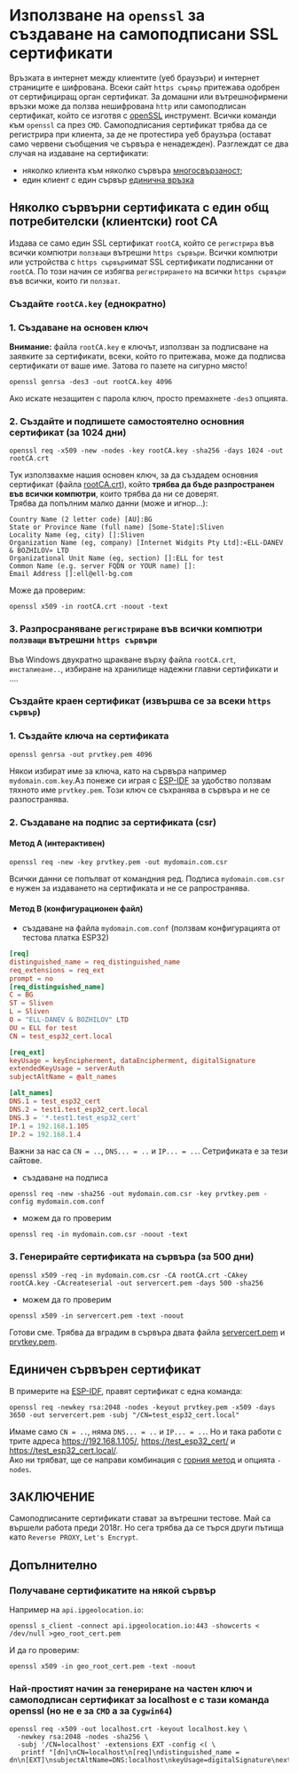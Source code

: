 # Използване на `openssl` за създаване на самоподписани SSL сертификати

Връзката в интернет между клиентите (уеб браузъри) и интернет страниците е шифрована. Всеки сайт `https сървър` притежава одобрен от сертифициращ орган сертификат. За домашни или вътрешнофирмени връзки може да ползва нешифрована `http` или самоподписан сертификат, който се изготвя с [openSSL](https://www.openssl.org/) инструмент. Всички команди към `openssl` са през `CMD`. Самоподписания сертификат трябва да се регистрира при клиента, за де не протестира уеб браузъра (остават само червени съобщения че сървъра е ненадежден). Разглеждат се два случая на издаване на сертификати:

- няколко клиента към няколко сървъра [многосвързаност](#няколко-сървърни-сертификата-с-един-общ-потребителски-клиентски-root-ca);
- един клиент с един сървър [единична връзка](#единичен-сървърен-сертификат)

## Няколко сървърни сертификата с един общ потребителски (клиентски) root CA

Издава се само един SSL сертификат `rootCA`, който се `регистрира` във всички компютри `ползващи` вътрешни `https сървъри`. Всички компютри или устройства с `https сървъри`имат SSL сертификати подписанни от `rootCA`. По този начин се избягва `регистрирането` на всички `https сървъри` във всички, които ги `ползват`.

### Създайте `rootCA.key` (еднократно)

### 1. Създаване на основен ключ  

**Внимание:** файла `rootCA.key` е ключът, използван за подписване на заявките за сертификати, всеки, който го притежава, може да подписва сертификати от ваше име. Затова го пазете на сигурно място!  

```text
openssl genrsa -des3 -out rootCA.key 4096
```  

Ако искате незащитен с парола ключ, просто премахнете `-des3` опцията.  

### 2. Създайте и подпишете самостоятелно основния сертификат (за 1024 дни)

```text
openssl req -x509 -new -nodes -key rootCA.key -sha256 -days 1024 -out rootCA.crt
```  

Тук използвахме нашия основен ключ, за да създадем основния сертификат (файла [rootCA.crt](#1-създаване-на-основен-ключ)), който **трябва да бъде разпространен във всички компютри**, които трябва да ни се доверят.  
Трябва да попълним малко данни (може и игнор...):

```text
Country Name (2 letter code) [AU]:BG
State or Province Name (full name) [Some-State]:Sliven
Locality Name (eg, city) []:Sliven
Organization Name (eg, company) [Internet Widgits Pty Ltd]:«ELL-DANEV & BOZHILOV» LTD
Organizational Unit Name (eg, section) []:ELL for test
Common Name (e.g. server FQDN or YOUR name) []:
Email Address []:ell@ell-bg.com
```

Може да проверим:  

```text
openssl x509 -in rootCA.crt -noout -text
```  

### 3. Разпросраняване `регистриране` във всички компютри `ползващи` вътрешни `https сървъри`

Във Windows двукратно щракване върху файла `rootCA.crt`, `инсталиеане..`, избиране на хранилище надежни главни сертификати и ....

### Създайте краен сертификат (извършва се за всеки `https сървър`)

### 1. Създайте ключа на сертификата

```text
openssl genrsa -out prvtkey.pem 4096
```

Някои избират име за ключа, като на сървъра например `mydomain.com.key`.Аз понеже си играя с [ESP-IDF](https://docs.espressif.com/projects/esp-idf/en/latest/esp32/get-started/index.html) за удобство ползвам тяхното име `prvtkey.pem`. Този ключ се съхранява в сървъра и не се разпостранява.

### 2. Създаване на подпис за сертификата (csr)

#### Метод A (интерактивен)

```text
openssl req -new -key prvtkey.pem -out mydomain.com.csr
```

Всички данни се попълват от командния ред. Подписа `mydomain.com.csr` е нужен за издаването на сертификата и не се рапространява.

#### Метод B (конфигурационен файл)

- създаване на файла `mydomain.com.conf` (ползвам конфигурацията от тестова платка ESP32)

```conf
[req]
distinguished_name = req_distinguished_name
req_extensions = req_ext
prompt = no
[req_distinguished_name]
C = BG
ST = Sliven
L = Sliven
O = "ELL-DANEV & BOZHILOV" LTD
OU = ELL for test
CN = test_esp32_cert.local

[req_ext]
keyUsage = keyEncipherment, dataEncipherment, digitalSignature
extendedKeyUsage = serverAuth
subjectAltName = @alt_names

[alt_names]
DNS.1 = test_esp32_cert
DNS.2 = test1.test_esp32_cert.local
DNS.3 = '*.test1.test_esp32_cert'
IP.1 = 192.168.1.105
IP.2 = 192.168.1.4
```

Важни за нас са `CN = ..`, `DNS... = ..` и `IP... = ..`. Сетрификата е за тези сайтове.

- създаване на подписа

```text
openssl req -new -sha256 -out mydomain.com.csr -key prvtkey.pem -config mydomain.com.conf
```

- можем да го проверим

```text
openssl req -in mydomain.com.csr -noout -text
```

### 3. Генерирайте сертификата на сървъра (за 500 дни)

```text
openssl x509 -req -in mydomain.com.csr -CA rootCA.crt -CAkey rootCA.key -CAcreateserial -out servercert.pem -days 500 -sha256
```

- можем да го проверим

```text
openssl x509 -in servercert.pem -text -noout
```

Готови сме. Трябва да вградим в сървъра двата файла [servercert.pem](#3-генерирайте-сертификата-на-сървъра-за-500-дни) и [prvtkey.pem](#1-създайте-ключа-на-сертификата).

## Единичен сървърен сертификат

В примерите на [ESP-IDF](https://github.com/espressif/esp-idf/tree/master/examples/protocols/https_server), правят сертификат с една команда:

```text
openssl req -newkey rsa:2048 -nodes -keyout prvtkey.pem -x509 -days 3650 -out servercert.pem -subj "/CN=test_esp32_cert.local"
```

Имаме само `CN = ..`, няма `DNS... = ..` и `IP... = ..`. Но и така работи с трите адреса <https://192.168.1.105/>, <https://test_esp32_cert/> и <https://test_esp32_cert.local/>.  
Ако ни трябват, ще се направи комбинация с [горния метод](#2-създаване-на-подпис-за-сертификата-csr) и опцията `-nodes`.

## ЗАКЛЮЧЕНИЕ

Самоподписаните сертификати стават за вътрешни тестове. Май са вършели работа преди 2018г. Но сега трябва да се търся други пътища като `Reverse PROXY`, `Let's Encrypt`.

## Допълнително

### Получаване сертификатите на някой сървър

Например на `api.ipgeolocation.io`:

```text
openssl s_client -connect api.ipgeolocation.io:443 -showcerts < /dev/null >geo_root_cert.pem
```

И да го проверим:

```text
openssl x509 -in geo_root_cert.pem -text -noout
```

### Най-простият начин за генериране на частен ключ и самоподписан сертификат за localhost е с тази команда openssl (но не е за `CMD` а за `Cygwin64`)

```text
openssl req -x509 -out localhost.crt -keyout localhost.key \
  -newkey rsa:2048 -nodes -sha256 \
  -subj '/CN=localhost' -extensions EXT -config <( \
   printf "[dn]\nCN=localhost\n[req]\ndistinguished_name = dn\n[EXT]\nsubjectAltName=DNS:localhost\nkeyUsage=digitalSignature\nextendedKeyUsage=serverAuth")
```
